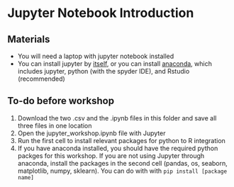 # Jupyter Notebook Introduction

## Materials
* You will need a laptop with jupyter notebook installed
* You can install jupyter by [itself](https://jupyter.org/install), or you can install [anaconda](https://www.anaconda.com/distribution/), which includes jupyter, python (with the spyder IDE), and Rstudio (recommended)

## To-do before workshop
1. Download the two .csv and the .ipynb files in this folder and save all three files in one location
2. Open the jupyter_workshop.ipynb file with Jupyter
3. Run the first cell to install relevant packages for python to R integration
4. If you have anaconda installed, you should have the required python packges for this workshop. If you are not using Jupyter through anaconda, install the packages in the second cell (pandas, os, seaborn, matplotlib, numpy, sklearn).
  You can do with with `pip install [package name]`



